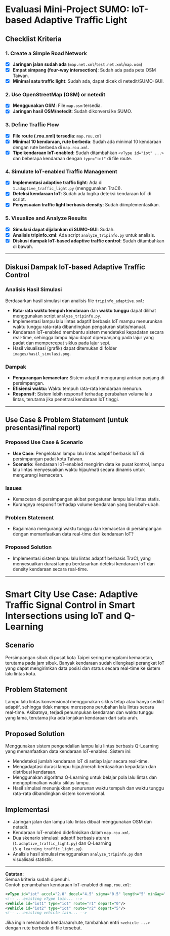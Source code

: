 # Evaluasi Mini-Project SUMO: IoT-based Adaptive Traffic Light

## Checklist Kriteria

### 1. Create a Simple Road Network
- [x] **Jaringan jalan sudah ada** (`map.net.xml`/`test.net.xml`/`map.osm`)
- [x] **Empat simpang (four-way intersection)**: Sudah ada pada peta OSM Taiwan.
- [x] **Minimal satu traffic light**: Sudah ada, dapat dicek di netedit/SUMO-GUI.

### 2. Use OpenStreetMap (OSM) or netedit
- [x] **Menggunakan OSM**: File `map.osm` tersedia.
- [x] **Jaringan hasil OSM/netedit**: Sudah dikonversi ke SUMO.

### 3. Define Traffic Flow
- [x] **File route (.rou.xml) tersedia**: `map.rou.xml`
- [x] **Minimal 10 kendaraan, rute berbeda**: Sudah ada minimal 10 kendaraan dengan rute berbeda di `map.rou.xml`.
- [x] **Tipe kendaraan IoT-enabled**: Sudah ditambahkan `<vType id="iot" ...>` dan beberapa kendaraan dengan `type="iot"` di file route.

### 4. Simulate IoT-enabled Traffic Management
- [x] **Implementasi adaptive traffic light**: Ada di `1.adaptive_traffic_light.py` (menggunakan TraCI).
- [x] **Deteksi kendaraan IoT**: Sudah ada logika deteksi kendaraan IoT di script.
- [x] **Penyesuaian traffic light berbasis density**: Sudah diimplementasikan.

### 5. Visualize and Analyze Results
- [x] **Simulasi dapat dijalankan di SUMO-GUI**: Sudah.
- [x] **Analisis tripinfo.xml**: Ada script `analyze_tripinfo.py` untuk analisis.
- [x] **Diskusi dampak IoT-based adaptive traffic control**: Sudah ditambahkan di bawah.

---

## Diskusi Dampak IoT-based Adaptive Traffic Control

### Analisis Hasil Simulasi

Berdasarkan hasil simulasi dan analisis file `tripinfo_adaptive.xml`:
- **Rata-rata waktu tempuh kendaraan** dan **waktu tunggu** dapat dilihat menggunakan script `analyze_tripinfo.py`.
- Implementasi lampu lalu lintas adaptif berbasis IoT mampu menurunkan waktu tunggu rata-rata dibandingkan pengaturan statis/manual.
- Kendaraan IoT-enabled membantu sistem mendeteksi kepadatan secara real-time, sehingga lampu hijau dapat diperpanjang pada lajur yang padat dan mempercepat siklus pada lajur sepi.
- Hasil visualisasi (grafik) dapat ditemukan di folder `images/hasil_simulasi.png`.

### Dampak
- **Pengurangan kemacetan:** Sistem adaptif mengurangi antrian panjang di persimpangan.
- **Efisiensi waktu:** Waktu tempuh rata-rata kendaraan menurun.
- **Responsif:** Sistem lebih responsif terhadap perubahan volume lalu lintas, terutama jika penetrasi kendaraan IoT tinggi.

---

## Use Case & Problem Statement (untuk presentasi/final report)

### Proposed Use Case & Scenario
- **Use Case**: Pengelolaan lampu lalu lintas adaptif berbasis IoT di persimpangan padat kota Taiwan.
- **Scenario**: Kendaraan IoT-enabled mengirim data ke pusat kontrol, lampu lalu lintas menyesuaikan waktu hijau/mati secara dinamis untuk mengurangi kemacetan.

### Issues
- Kemacetan di persimpangan akibat pengaturan lampu lalu lintas statis.
- Kurangnya responsif terhadap volume kendaraan yang berubah-ubah.

### Problem Statement
- Bagaimana mengurangi waktu tunggu dan kemacetan di persimpangan dengan memanfaatkan data real-time dari kendaraan IoT?

### Proposed Solution
- Implementasi sistem lampu lalu lintas adaptif berbasis TraCI, yang menyesuaikan durasi lampu berdasarkan deteksi kendaraan IoT dan density kendaraan secara real-time.

---

# Smart City Use Case: Adaptive Traffic Signal Control in Smart Intersections using IoT and Q-Learning

## Scenario
Persimpangan sibuk di pusat kota Taipei sering mengalami kemacetan, terutama pada jam sibuk. Banyak kendaraan sudah dilengkapi perangkat IoT yang dapat mengirimkan data posisi dan status secara real-time ke sistem lalu lintas kota.

## Problem Statement
Lampu lalu lintas konvensional menggunakan siklus tetap atau hanya sedikit adaptif, sehingga tidak mampu merespons perubahan lalu lintas secara real-time. Akibatnya, terjadi penumpukan kendaraan dan waktu tunggu yang lama, terutama jika ada lonjakan kendaraan dari satu arah.

## Proposed Solution
Menggunakan sistem pengendalian lampu lalu lintas berbasis Q-Learning yang memanfaatkan data kendaraan IoT-enabled. Sistem ini:
- Mendeteksi jumlah kendaraan IoT di setiap lajur secara real-time.
- Mengadaptasi durasi lampu hijau/merah berdasarkan kepadatan dan distribusi kendaraan.
- Menggunakan algoritma Q-Learning untuk belajar pola lalu lintas dan mengoptimalkan waktu siklus lampu.
- Hasil simulasi menunjukkan penurunan waktu tempuh dan waktu tunggu rata-rata dibandingkan sistem konvensional.

## Implementasi
- Jaringan jalan dan lampu lalu lintas dibuat menggunakan OSM dan netedit.
- Kendaraan IoT-enabled didefinisikan dalam `map.rou.xml`.
- Dua skenario simulasi: adaptif berbasis aturan (`1.adaptive_traffic_light.py`) dan Q-Learning (`3.q_learning_traffic_light.py`).
- Analisis hasil simulasi menggunakan `analyze_tripinfo.py` dan visualisasi statistik.

---

**Catatan:**  
Semua kriteria sudah dipenuhi.  
Contoh penambahan kendaraan IoT-enabled di `map.rou.xml`:

```xml
<vType id="iot" accel="2.0" decel="4.5" sigma="0.5" length="5" minGap="2.5" maxSpeed="16.7" color="0,255,0"/>
<!-- ...existing vType lain... -->
<vehicle id="iot1" type="iot" route="r1" depart="0"/>
<vehicle id="iot2" type="iot" route="r2" depart="5"/>
<!-- ...existing vehicle lain... -->
```

Jika ingin menambah kendaraan/rute, tambahkan entri `<vehicle ...>` dengan rute berbeda di file tersebut.
